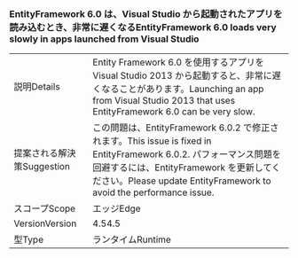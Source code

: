 ### <a name="entityframework-60-loads-very-slowly-in-apps-launched-from-visual-studio"></a><span data-ttu-id="bf8b4-101">EntityFramework 6.0 は、Visual Studio から起動されたアプリを読み込むとき、非常に遅くなる</span><span class="sxs-lookup"><span data-stu-id="bf8b4-101">EntityFramework 6.0 loads very slowly in apps launched from Visual Studio</span></span>

|   |   |
|---|---|
|<span data-ttu-id="bf8b4-102">説明</span><span class="sxs-lookup"><span data-stu-id="bf8b4-102">Details</span></span>|<span data-ttu-id="bf8b4-103">Entity Framework 6.0 を使用するアプリを Visual Studio 2013 から起動すると、非常に遅くなることがあります。</span><span class="sxs-lookup"><span data-stu-id="bf8b4-103">Launching an app from Visual Studio 2013 that uses EntityFramework 6.0 can be very slow.</span></span>|
|<span data-ttu-id="bf8b4-104">提案される解決策</span><span class="sxs-lookup"><span data-stu-id="bf8b4-104">Suggestion</span></span>|<span data-ttu-id="bf8b4-105">この問題は、EntityFramework 6.0.2 で修正されます。</span><span class="sxs-lookup"><span data-stu-id="bf8b4-105">This issue is fixed in EntityFramework 6.0.2.</span></span> <span data-ttu-id="bf8b4-106">パフォーマンス問題を回避するには、EntityFramework を更新してください。</span><span class="sxs-lookup"><span data-stu-id="bf8b4-106">Please update EntityFramework to avoid the performance issue.</span></span>|
|<span data-ttu-id="bf8b4-107">スコープ</span><span class="sxs-lookup"><span data-stu-id="bf8b4-107">Scope</span></span>|<span data-ttu-id="bf8b4-108">エッジ</span><span class="sxs-lookup"><span data-stu-id="bf8b4-108">Edge</span></span>|
|<span data-ttu-id="bf8b4-109">Version</span><span class="sxs-lookup"><span data-stu-id="bf8b4-109">Version</span></span>|<span data-ttu-id="bf8b4-110">4.5</span><span class="sxs-lookup"><span data-stu-id="bf8b4-110">4.5</span></span>|
|<span data-ttu-id="bf8b4-111">型</span><span class="sxs-lookup"><span data-stu-id="bf8b4-111">Type</span></span>|<span data-ttu-id="bf8b4-112">ランタイム</span><span class="sxs-lookup"><span data-stu-id="bf8b4-112">Runtime</span></span>|

